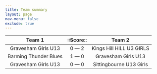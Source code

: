 ```yaml
---
title: Team summary
layout: page
nav-menu: false
exclude: true
---
```




|        Team 1         |  ::Score::  |          Team 2          |
|:---------------------:|:-----------:|:------------------------:|
|  Gravesham Girls U13  | 0 &mdash; 2 | Kings Hill HILL U3 GIRLS |
| Barming Thunder Blues | 1 &mdash; 0 |   Gravesham Girls U13    |
|  Gravesham Girls U13  | 0 &mdash; 0 | Sittingbourne U13 Girls  |

 <br /><br /><br />
